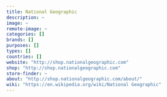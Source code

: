 ```yaml
---
title: National Geographic
description: ~
image: ~
remote-image: ~
categories: []
brands: []
purposes: []
types: []
countries: []
website: "http://shop.nationalgeographic.com"
shop: "http://shop.nationalgeographic.com"
store-finder: ~
about: "http://shop.nationalgeographic.com/about/"
wiki: "https://en.wikipedia.org/wiki/National Geographic"
---
```

